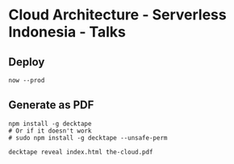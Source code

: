 # Cloud Architecture - Serverless Indonesia - Talks

## Deploy

```
now --prod
```

## Generate as PDF

```
npm install -g decktape
# Or if it doesn't work
# sudo npm install -g decktape --unsafe-perm

decktape reveal index.html the-cloud.pdf
```
